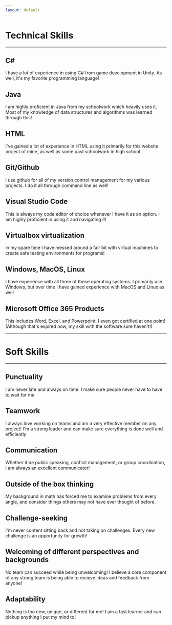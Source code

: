 ```yaml
---
layout: default
---
```


<h1 style="font-weight: bold">Technical Skills</h1>
<hr>

<h2>C#</h2>
<span>I have a lot of experience in using C# from game development in Unity. As well, it's my favorite programming language!</span>

<h2>Java</h2>
<span>I am highly proficient in Java from my schoolwork which heavily uses it. Most of my knowledge of data structures and algorithms was learned through this!</span>

<h2>HTML</h2>
<span>I've gained a lot of experience in HTML using it primarily for this website project of mine, as well as some past schoolwork in high school</span>

<h2>Git/Github</h2>
<span>I use github for all of my version control management for my various projects. I do it all through command line as well!</span>

<h2>Visual Studio Code</h2>
<span>This is always my code editor of choice whenever I have it as an option. I am highly proficient in using it and navigating it!</span>

<h2>Virtualbox virtualization</h2>
<span>In my spare time I have messed around a fair bit with virtual machines to create safe testing environments for programs!</span>

<h2>Windows, MacOS, Linux</h2>
<span>I have experience with all three of these operating systems. I primarily use Windows, but over time I have gained experience with MacOS and Linux as well</span>

<h2>Microsoft Office 365 Products</h2>
<span>This includes Word, Excel, and Powerpoint. I even got certified at one point! (Although that's expired now, my skill with the software sure haven't!)</span>

<hr>
<h1 style="font-weight: bold">Soft Skills</h1>
<hr>

<h2>Punctuality</h2>
<span>I am never late and always on time. I make sure people never have to have to wait for me</span>

<h2>Teamwork</h2>
<span>I always love working on teams and am a very effective member on any project! I'm a strong leader and can make sure everything is done well and efficiently</span>

<h2>Communication</h2>
<span>Whether it be public speaking, conflict management, or group coordination, I am always an excellent communicator!</span>

<h2>Outside of the box thinking</h2>
<span>My background in math has forced me to examine problems from every angle, and consider things others may not have ever thought of before.</span>

<h2>Challenge-seeking</h2>
<span>I'm never content sitting back and not taking on challenges. Every new challenge is an opportunity for growth!</span>

<h2>Welcoming of different perspectives and backgrounds</h2>
<span>No team can succeed while being unwelcoming! I believe a core component of any strong team is being able to recieve ideas and feedback from anyone!</span>

<h2>Adaptability</h2>
<span>Nothing is too new, unique, or different for me! I am a fast learner and can pickup anything I put my mind to!</span>